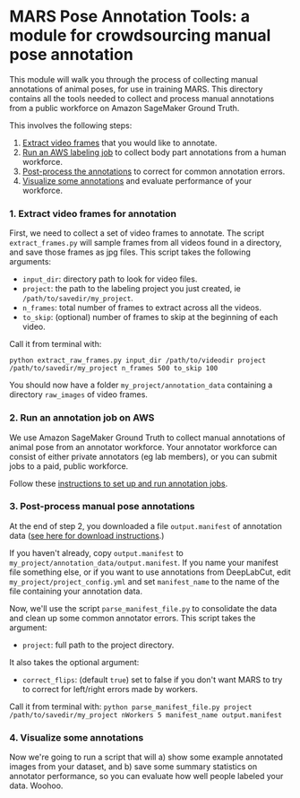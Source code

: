 # MARS Pose Annotation Tools: a module for crowdsourcing manual pose annotation

This module will walk you through the process of collecting manual annotations of animal poses, for use in training MARS. This directory contains all the tools needed to collect and process manual annotations from a public workforce on Amazon SageMaker Ground Truth.

This involves the following steps:

1. [Extract video frames](#1-extract-video-frames-for-annotation) that you would like to annotate.
2. [Run an AWS labeling job](#2-run-an-annotation-job-on-aws) to collect body part annotations from a human workforce.
3. [Post-process the annotations](#3-post-process-manual-pose-annotations) to correct for common annotation errors.
4. [Visualize some annotations](#4-visualize-some-annotations) and evaluate performance of your workforce.

### 1. Extract video frames for annotation
First, we need to collect a set of video frames to annotate. The script `extract_frames.py` will sample frames from all videos found in a directory, and save those frames as jpg files. This script takes the following arguments:

* `input_dir`: directory path to look for video files.
* `project`: the path to the labeling project you just created, ie `/path/to/savedir/my_project`.
* `n_frames`: total number of frames to extract across all the videos.
* `to_skip`: (optional) number of frames to skip at the beginning of each video.

Call it from terminal with:
```
python extract_raw_frames.py input_dir /path/to/videodir project /path/to/savedir/my_project n_frames 500 to_skip 100
```
You should now have a folder `my_project/annotation_data` containing a directory `raw_images` of video frames.

### 2. Run an annotation job on AWS
We use Amazon SageMaker Ground Truth to collect manual annotations of animal pose from an annotator workforce. Your annotator workforce can consist of either private annotators (eg lab members), or you can submit jobs to a paid, public workforce.

Follow these [instructions to set up and run annotation jobs](docs/readme_groundTruthSetup.md).

### 3. Post-process manual pose annotations
At the end of step 2, you downloaded a file `output.manifest` of annotation data ([see here for download instructions](docs/readme_groundTruthSetup.md#5-download-the-completed-annotations).)

If you haven't already, copy `output.manifest` to `my_project/annotation_data/output.manifest`. If you name your manifest file something else, or if you want to use annotations from DeepLabCut, edit `my_project/project_config.yml` and set `manifest_name` to the name of the file containing your annotation data.

Now, we'll use the script `parse_manifest_file.py` to consolidate the data and clean up some common annotator errors. This script takes the argument:

* `project`: full path to the project directory.

It also takes the optional argument:
* `correct_flips`: (default `true`) set to false if you don't want MARS to try to correct for left/right errors made by workers.

Call it from terminal with:
```python parse_manifest_file.py project /path/to/savedir/my_project nWorkers 5 manifest_name output.manifest```

### 4. Visualize some annotations
Now we're going to run a script that will a) show some example annotated images from your dataset, and b) save some summary statistics on annotator performance, so you can evaluate how well people labeled your data. Woohoo.
